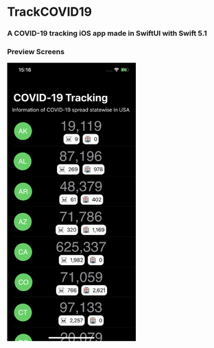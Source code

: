 # TrackCOVID19

### A COVID-19 tracking iOS app made in SwiftUI with Swift 5.1

### Preview Screens

  <img src="./screenshot/preview.png" width="300" height="650">
